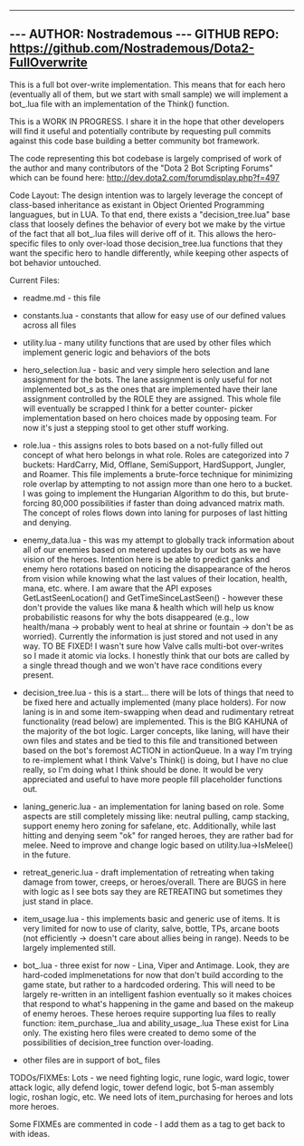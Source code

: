 -------------------------------------------------------------------------------
--- AUTHOR: Nostrademous
--- GITHUB REPO: https://github.com/Nostrademous/Dota2-FullOverwrite
-------------------------------------------------------------------------------

This is a full bot over-write implementation. This means that for each hero 
(eventually all of them, but we start with small sample) we will implement 
a bot_<heroName>.lua file with an implementation of the Think() function.

This is a WORK IN PROGRESS. I share it in the hope that other developers will 
find it useful and potentially contribute by requesting pull commits against 
this code base building a better community bot framework. 

The code representing this bot codebase is largely comprised of work of the 
author and many contributors of the "Dota 2 Bot Scripting Forums" which can be 
found here: http://dev.dota2.com/forumdisplay.php?f=497

Code Layout:
The design intention was to largely leverage the concept of class-based 
inheritance as existant in Object Oriented Programming languagues, but in LUA.
To that end, there exists a "decision_tree.lua" base class that loosely 
defines the behavior of every bot we make by the virtue of the fact that all 
bot_<heroName>.lua files will derive off of it. This allows the hero-specific 
files to only over-load those decision_tree.lua functions that they want the 
specific hero to handle differently, while keeping other aspects of bot 
behavior untouched.

Current Files:
* readme.md - this file

* constants.lua - constants that allow for easy use of our defined values 
	across all files
	
* utility.lua - many utility functions that are used by other files which 
	implement generic logic and behaviors of the bots
	
* hero_selection.lua - basic and very simple hero selection and lane 
	assignment for the bots. The lane assignment is only useful for not 
	implemented bot_<heroName>s as the ones that are implemented have 
	their lane assignment controlled by the ROLE they are assigned. This 
	whole file will eventually be scrapped I think for a better counter-
	picker implementation based on hero choices made by opposing team. For 
	now it's just a stepping stool to get other stuff working.
	
* role.lua - this assigns roles to bots based on a not-fully filled out 
	concept of what hero belongs in what role. Roles are categorized into 
	7 buckets: HardCarry, Mid, Offlane, SemiSupport, HardSupport, Jungler, 
	and Roamer. This file implements a brute-force technique for minimizing 
	role overlap by attempting to not assign more than one hero to a bucket.
	I was going to implement the Hungarian Algorithm to do this, but brute-
	forcing 80,000 possibilities if faster than doing advanced matrix math.
	The concept of roles flows down into laning for purposes of last hitting 
	and denying.
	
* enemy_data.lua - this was my attempt to globally track information about 
	all of our enemies based on metered updates by our bots as we have 
	vision of the heroes. Intention here is be able to predict ganks and 
	enemy hero rotations based on noticing the disappearance of the heros 
	from vision while knowing what the last values of their location, health, 
	mana, etc. where. I am aware that the API exposes GetLastSeenLocation() 
	and GetTimeSinceLastSeen() - however these don't provide the values like 
	mana & health which will help us know probabilistic reasons for why the 
	bots disappeared (e.g., low health/mana -> probably went to heal at shrine 
	or fountain -> don't be as worried). Currently the information is just 
	stored and not used in any way. TO BE FIXED! I wasn't sure how Valve calls 
	multi-bot over-writes so I made it atomic via locks. I honestly think 
	that our bots are called by a single thread though and we won't have race 
	conditions every present.
	
* decision_tree.lua - this is a start... there will be lots of things that 
	need to be fixed here and actually implemented (many place holders). 
	For now laning is in and some item-swapping when dead and rudimentary 
	retreat functionality (read below) are implemented. This is the BIG 
	KAHUNA of the majority of the bot logic. Larger concepts, like laning, 
	will have their own files and states and be tied to this file and 
	transitioned between based on the bot's foremost ACTION in actionQueue. 
	In a way I'm trying to re-implement what I think Valve's Think() is doing, 
	but I have no clue really, so I'm doing what I think should be done. It 
	would be very appreciated and useful to have more people fill placeholder 
	functions out.

* laning_generic.lua - an implementation for laning based on role. Some 
	aspects are still completely missing like: neutral pulling, camp stacking, 
	support enemy hero zoning for safelane, etc. Additionally, while last 
	hitting and denying seem "ok" for ranged heroes, they are rather bad for 
	melee. Need to improve and change logic based on utility.lua->IsMelee() 
	in the future.
	
* retreat_generic.lua - draft implementation of retreating when taking damage 
	from tower, creeps, or heroes/overall. There are BUGS in here with logic 
	as I see bots say they are RETREATING but sometimes they just stand in place.
	
* item_usage.lua - this implements basic and generic use of items. It is very 
	limited for now to use of clarity, salve, bottle, TPs, arcane boots (not 
	efficiently -> doesn't care about allies being in range). Needs to be 
	largely implemented still.
	
* bot_<heroName>.lua - three exist for now - Lina, Viper and Antimage. Look, 
	they are hard-coded implmenetations for now that don't build according 
	to the game state, but rather to a hardcoded ordering. This will need to 
	be largely re-written in an intelligent fashion eventually so it makes 
	choices that respond to what's happening in the game and based on the 
	makeup of enemy heroes. These heroes require supporting lua files to 
	really function: item_purchase_<heroName>.lua and ability_usage_<heroName>.lua
	These exist for Lina only. The existing hero files were created to demo 
	some of the possibilities of decision_tree function over-loading.
	
* other files are in support of bot_<heroName> files

TODOs/FIXMEs:
Lots - we need fighting logic, rune logic, ward logic, tower attack logic, 
ally defend logic, tower defend logic, bot 5-man assembly logic, roshan logic, etc.
We need lots of item_purchasing for heroes and lots more heroes.

Some FIXMEs are commented in code - I add them as a tag to get back to with ideas.